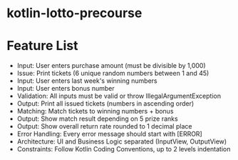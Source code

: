 # kotlin-lotto-precourse

# Feature List

- Input: User enters purchase amount (must be divisible by 1,000)
- Issue: Print tickets (6 unique random numbers between 1 and 45)
- Input: User enters last week's winning numbers
- Input: User enters bonus number
- Validation: All inputs must be valid or throw IllegalArgumentException
- Output: Print all issued tickets (numbers in ascending order)
- Matching: Match tickets to winning numbers + bonus
- Output: Show match result depending on 5 prize ranks
- Output: Show overall return rate rounded to 1 decimal place
- Error Handling: Every error message should start with [ERROR]
- Architecture: UI and Business Logic separated (InputView, OutputView)
- Constraints: Follow Kotlin Coding Conventions, up to 2 levels indentation
